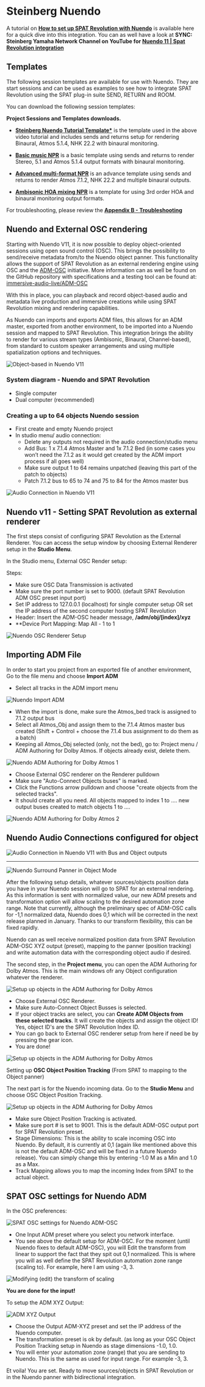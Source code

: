 # Steinberg Nuendo

A tutorial on **[How to set up SPAT Revolution with Nuendo](https://youtu.be/DIE2RiB_i8I)** is available here for a quick dive into this integration.  You can as well have a look at **SYNC: Steinberg Yamaha Network Channel on YouTube for [Nuendo 11 | Spat Revolution integration](https://www.youtube.com/watch?v=ZW6VveWqYuA)**


## Templates

The following session templates are available for use with Nuendo. They are start sessions and can be used as examples to see how to integrate SPAT Revolution using the SPAT plug-in suite SEND, RETURN and ROOM.


You can download the following session templates:

**Project Sessions and Templates downloads.**

* **[Steinberg Nuendo Tutorial Template*](https://public.3.basecamp.com/p/CsyXhCZjbdBXj8rrrDRSAV5w)** is the template used in the above video tutorial and includes sends and returns setup for rendering Binaural, Atmos 5.1.4, NHK 22.2 with binaural monitoring.


* **[Basic music NPR](https://public.3.basecamp.com/p/yRVeYRi4Co8mRm3FFU4Zhjt6)**  is a basic template using sends and returns to render Stereo, 5.1 and Atmos 5.1.4 output formats with binaural monitoring.


* **[Advanced multi-format NPR](https://public.3.basecamp.com/p/TMikxYY8Z9D1dnkaAgG9uFE8)**  is an advance template using sends and returns to render Atmos 7.1.2, NHK 22.2 and multiple binaural outputs.


* **[Ambisonic HOA mixing NPR](https://public.3.basecamp.com/p/FgvZBZWodG9qUVCGtuXSxCFk)** is a template for using 3rd order HOA and binaural monitoring output formats.


For troubleshooting, please review the **[Appendix B - Troubleshooting](Appendix_B.md)**


## Nuendo and External OSC rendering

Starting with Nuendo V11, it is now possible to deploy object-oriented sessions using open sound control (OSC). This brings the possibility to send/receive metadata from/to the Nuendo object panner. This functionality allows the support of SPAT Revolution as an external rendering engine using OSC and the [ADM-OSC](Ecosystem_&_integration_ADM_OSC.md) initiative. More information can as well be found on the GitHub repository with specifications and a testing tool can be found at: [immersive-audio-live/ADM-OSC](https://github.com/immersive-audio-live/ADM-OSC)
 
With this in place, you can playback and record object-based audio and metadata live production and immersive creations while using SPAT Revolution mixing and rendering capabilities.

As Nuendo can imports and exports ADM files, this allows for an ADM master, exported from another environment, to be imported into a Nuendo session and mapped to SPAT Revolution. This integration brings the ability to render for various stream types (Ambisonic, Binaural, Channel-based), from standard to custom speaker arrangements and using multiple spatialization options and techniques.

![Object-based in Nuendo V11](https://media.githubusercontent.com/media/FLUX-SE/doc_images/main/SpatR/ThirdParty/NuendoADM.png ':size=800')

### System diagram - Nuendo and SPAT Revolution

* Single computer
* Dual computer (recommended)

### Creating a up to 64 objects Nuendo session

* First create and empty Nuendo project
* In studio menu/ audio connection:
  * Delete any outputs not required in the audio connection/studio menu
  * Add Bus: 1 x 7.1.4  Atmos Master and 1x 7.1.2 Bed
  (in some cases you won’t need the 7.1.2 as it would get created by the ADM import process if all goes well)
  * Make sure output 1 to 64 remains unpatched (leaving this part of the patch to objects)
  * Patch 7.1.2 bus to 65 to 74 and 75 to 84 for the Atmos master bus

![Audio Connection in Nuendo V11](https://media.githubusercontent.com/media/FLUX-SE/doc_images/main/SpatR/ThirdParty/NuendoADMAudioConnections1.png)


<!--

## Object-based mixing with Nuendo and SPAT.

As mentioned in the troubleshooting guide, **using specific tracks as your SPAT source** is a best practice for dealing with these sources/objects you are sending for external rendering.
You can simply use tracks as you use audio objects, likewise to many object-based mixing workflows proposed by DAW.
This way, you can leave the session audio tracks and their channel insertion as they are, and simply send your audio tracks to the SPAT Revolution object tracks.
This allows you to send a single audio track or multiple ones (stem) to the SPAT Revolution object track.


-->

## Nuendo v11 - Setting SPAT Revolution as external renderer

The first steps consist of configuring SPAT Revolution as the External Renderer. You can access the setup window by choosing External Renderer setup in the **Studio Menu**.

In the Studio menu, External OSC Render setup:

Steps:

* Make sure OSC Data Transmission is activated
* Make sure the port number is set to 9000. (default SPAT Revolution ADM OSC preset input port)
* Set IP address to 127.0.0.1 (localhost) for single computer setup OR set the IP address of the second computer hosting SPAT Revolution
* Header: Insert the ADM-OSC header message, **/adm/obj/[index]/xyz**
* **Device Port Mapping: Map All - 1 to 1


![Nuendo OSC Renderer Setup](https://media.githubusercontent.com/media/FLUX-SE/doc_images/main/SpatR/ThirdParty/NuendoExternalOSCRendererSetup.png ':size=400')


## Importing ADM File

In order to start you project from an exported file of another environment, Go to the file menu and choose **Import ADM**

* Select all tracks in the ADM import menu

![Nuendo Import ADM](https://media.githubusercontent.com/media/FLUX-SE/doc_images/main/SpatR/ThirdParty/NuendoADMImport.png)

* When the import is done, make sure the Atmos_bed track is assigned to 7.1.2 output bus
* Select all Atmos_Obj and assign them to the 7.1.4 Atmos master bus created (Shift + Control + choose the 7.1.4 bus assignment to do them as a batch)
* Keeping all Atmos_Obj selected (only, not the bed), go to: Project menu / ADM Authoring for Dolby Atmos.  If objects already exist, delete them.

![Nuendo ADM Authoring for Dolby Atmos 1](https://media.githubusercontent.com/media/FLUX-SE/doc_images/main/SpatR/ThirdParty/NuendoADMAuthoringEmpty.png)

* Choose External OSC renderer on the Renderer pulldown
* Make sure "Auto-Connect Objects buses" is marked.
* Click the Functions arrow pulldown and choose "create objects from the selected tracks".
* It should create all you need. All objects mapped to index 1 to .... new output buses created to match objects 1 to ....

![Nuendo ADM Authoring for Dolby Atmos 2](https://media.githubusercontent.com/media/FLUX-SE/doc_images/main/SpatR/ThirdParty/NuendoADMAuthoringObjects.png)

## Nuendo Audio Connections configured for object


![Audio Connection in Nuendo V11 with Bus and Object outputs](https://media.githubusercontent.com/media/FLUX-SE/doc_images/main/SpatR/ThirdParty/NuendoADMAudioConnections2.png)

---


<!--

Let's now explore the Nuendo bidirectional object panner mapping (integration) and the steps involved.

The functioning is based around the declared object approach in Nuendo and the track surround panner that gets integrated.
Object tracks are receiving inputs from the object output buses and as soon as this object track is patched to a multichannel output (2D or 3D speaker arrangements), the surround panner becomes available and can work in bed or object mode.
Here, we are interested in the object mode that will give us the position bidirectional integration.
Complete information on dealing with objects in Nuendo available in their documentation. [steinberg.help - Nuendo 11](https://www.steinberg.help/nuendo-manuals/nuendo/nuendo-11/
)

-->

![Nuendo Surround Panner in Object Mode](https://media.githubusercontent.com/media/FLUX-SE/doc_images/main/SpatR/ThirdParty/NuendoPanner.png ':size=500')


After the following setup details, whatever sources/objects position data you have in your Nuendo session will go to SPAT for an external rendering.
As this information is sent with normalized value, our new ADM presets and transformation option will allow scaling to the desired automation zone range.
Note that currently, although the preliminary spec of ADM-OSC calls for -1,1 normalized data, Nuendo does 0,1 which will be corrected in the next release planned in January. Thanks to our transform flexibility, this can be fixed rapidly.

Nuendo can as well receive normalized position data from SPAT Revolution ADM-OSC XYZ output (preset), mapping to the panner (position tracking) and write automation data with the corresponding object audio if desired.



The second step, in the **Project menu**, you can open the ADM Authoring for Dolby Atmos. This is the main windows ofr any Object configuration whatever the renderer.

![Setup up objects in the ADM Authoring for Dolby Atmos](https://media.githubusercontent.com/media/FLUX-SE/doc_images/main/SpatR/ThirdParty/NuendoADMAuthoringEmpty.png ':size=800')

* Choose External OSC Renderer.
* Make sure Auto-Connect Object Busses is selected.
* If your object tracks are select, you can **Create ADM Objects from these selected tracks**. It will create the objects and assign the object ID! Yes, object ID's are the SPAT Revolution Index ID.
* You can go back to External OSC renderer setup from here if need be by pressing the gear icon.
* You are done!

![Setup up objects in the ADM Authoring for Dolby Atmos](https://media.githubusercontent.com/media/FLUX-SE/doc_images/main/SpatR/ThirdParty/NuendoADMAuthoringObjects.png ':size=800')

Setting up **OSC Object Position Tracking** (From SPAT to mapping to the Object panner)

The next part is for the Nuendo incoming data.
Go to the **Studio Menu** and choose OSC Object Position Tracking.

![Setup up objects in the ADM Authoring for Dolby Atmos](https://media.githubusercontent.com/media/FLUX-SE/doc_images/main/SpatR/ThirdParty/NuendoOSCObjectPositionTracking.png ':size=400')

* Make sure Object Position Tracking is activated.
* Make sure port # is set to 9001. This is the default ADM-OSC output port for SPAT Revolution preset.
* Stage Dimensions: This is the ability to scale incoming OSC into Nuendo. By default, it is currently at 0,1 (again like mentioned above this is not the default ADM-OSC and will be fixed in a future Nuendo release). You can simply change this by entering -1.0 M as a Min and 1.0 as a Max.
* Track Mapping allows you to map the incoming Index from SPAT to the actual object.

## SPAT OSC settings for Nuendo ADM

In the OSC preferences:

![SPAT OSC settings for Nuendo ADM-OSC](https://media.githubusercontent.com/media/FLUX-SE/doc_images/main/SpatR/Preference/OSCConnectionsADM.png ':size=600')

<!-- TODO: update the image -->

* One Input ADM preset where you select you network interface.
* You see above the default setup for ADM-OSC. For the moment (until Nuendo fixes to default ADM-OSC), you will Edit the transform from linear to support the fact that they spit out 0,1 normalized. This is where you will as well define the SPAT Revolution automation zone range (scaling to). For example, here I am using -3, 3.

![Modifying (edit) the transform of scaling](https://media.githubusercontent.com/media/FLUX-SE/doc_images/main/SpatR/Preference/OSCTransformPresetsADM.png ':size=300')

**You are done for the input!**


To setup the ADM XYZ Output:

![ADM XYZ Output](https://media.githubusercontent.com/media/FLUX-SE/doc_images/main/SpatR/Preference/OSCConnectionsADMOutputXYZ.png ':size=600')

* Choose the Output ADM-XYZ preset and set the IP address of the Nuendo computer.
* The transformation preset is ok by default. (as long as your OSC Object Position Tracking setup in Nuendo as stage dimensions -1.0, 1.0.
* You will enter your automation zone (range) that you are sending to Nuendo. This is the same as used for input range. For example -3, 3.


Et voila! You are set.
Ready to move sources/objects in SPAT Revolution or in the Nuendo panner with bidirectional integration.
